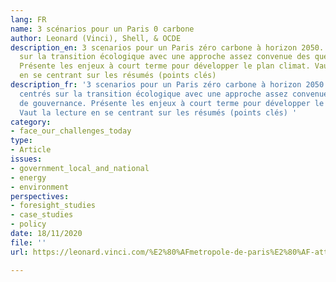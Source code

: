 ```yaml
---
lang: FR
name: 3 scénarios pour un Paris 0 carbone
author: Leonard (Vinci), Shell, & OCDE
description_en: 3 scenarios pour un Paris zéro carbone à horizon 2050. Scénarios centrés
  sur la transition écologique avec une approche assez convenue des questions de gouvernance.
  Présente les enjeux à court terme pour développer le plan climat. Vaut la lecture
  en se centrant sur les résumés (points clés)
description_fr: '3 scenarios pour un Paris zéro carbone à horizon 2050. Scénarios
  centrés sur la transition écologique avec une approche assez convenue des questions
  de gouvernance. Présente les enjeux à court terme pour développer le plan climat.
  Vaut la lecture en se centrant sur les résumés (points clés) '
category:
- face_our_challenges_today
type:
- Article
issues:
- government_local_and_national
- energy
- environment
perspectives:
- foresight_studies
- case_studies
- policy
date: 18/11/2020
file: ''
url: https://leonard.vinci.com/%E2%80%AFmetropole-de-paris%E2%80%AF-atteindre-la-neutralite-carbone-dici-2050%E2%80%AF%E2%80%AF-3-scenarios-pour-un-paris-0-carbone/

---
```

